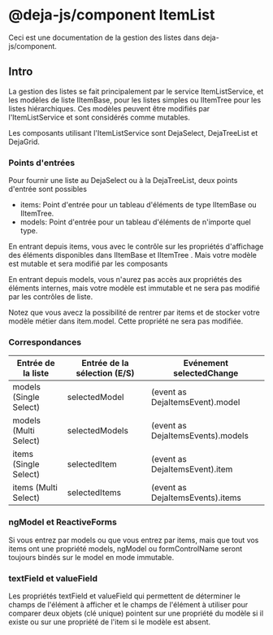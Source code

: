 # @deja-js/component   ItemList

Ceci est une documentation de la gestion des listes dans deja-js/component.

## Intro

La gestion des listes se fait principalement par le service ItemListService, et les modèles de liste IItemBase, pour les listes simples ou IItemTree pour les listes hiérarchiques. Ces modèles peuvent être modifiés par l'ItemListService et sont considérés comme mutables.

Les composants utilisant l'ItemListService sont DejaSelect, DejaTreeList et DejaGrid.

### Points d'entrées

Pour fournir une liste au DejaSelect ou à la DejaTreeList, deux points d'entrée sont possibles

 - items: Point d'entrée pour un tableau d'éléments de type IItemBase ou
   IItemTree.  
 - models: Point d'entrée pour un tableau d'éléments de
   n'importe quel type.

En entrant depuis items, vous avec le contrôle sur les propriétés d'affichage des éléments disponibles dans IItemBase et IItemTree . Mais votre modèle est mutable et sera modifié par les composants

En entrant depuis models, vous n'aurez pas accès aux propriétés des éléments internes, mais votre modèle est immutable et ne sera pas modifié par les contrôles de liste.

Notez que vous avecz la possibilité de rentrer par items et de stocker votre modèle métier dans item.model. Cette propriété ne sera pas modifiée.

### Correspondances

| Entrée de la liste    | Entrée de la sélection (E/S) | Evénement selectedChange          | 
|-----------------------|-----------------|-----------------------------------|
| models (Single Select)| selectedModel   | (event as DejaItemsEvent).model   |                                
| models (Multi Select) | selectedModels  | (event as DejaItemsEvents).models |                                
| items (Single Select) | selectedItem    | (event as DejaItemsEvent).item    |                                
| items (Multi Select)  | selectedItems   | (event as DejaItemsEvents).items  |                                

### ngModel et ReactiveForms

Si vous entrez par models ou que vous entrez par items, mais que tout vos items ont une propriété models, ngModel ou formControlName seront toujours bindés sur le model en mode immutable.

### textField et valueField

Les propriétés textField et valueField qui permettent de déterminer le champs de l'élément à afficher et le champs de l'élément à utiliser pour comparer deux objets (clé unique) pointent sur une propriété du modèle si il existe ou sur une propriété de l'item si le modèle est absent.
